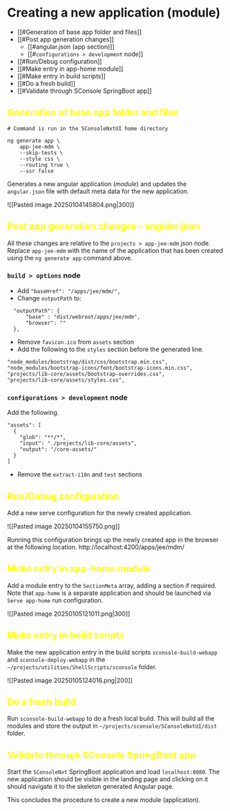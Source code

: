 # Creating a new application (module)

- [[#Generation of base app folder and files]]
- [[#Post app generation changes]]
	- [[#angular.json (app section)]]
	- [[#`configurations > development` node]]
- [[#Run/Debug configuration]]
- [[#Make entry in app-home module]]
- [[#Make entry in build scripts]]
- [[#Do a fresh build]]
- [[#Validate through SConsole SpringBoot app]]

## <font color='yellow'>Generation of base app folder and files</font>

```
# Command is run in the SConsoleNxtUI home directory

ng generate app \
	app-jee-mdm \
	--skip-tests \
	--style css \
	--routing true \
	--ssr false
```

Generates a new angular application (_module_) and updates the `angular.json` file with default meta data for the new application.

![[Pasted image 20250104145804.png|300]]

## <font color='yellow'>Post app generation changes - angular.json </font>

All these changes are relative to the `projects > app-jee-mdm` json node. Replace `app-jee-mdm` with the name of the application that has been created using the `ng generate app` command above.

### `build > options` node

* Add `"baseHref": "/apps/jee/mdm/",`
* Change `outputPath` to:
```
  "outputPath": {  
	  "base" : "dist/webroot/apps/jee/mdm",  
	  "browser": ""  
  },
```
- Remove `favicon.ico` from `assets` section
- Add the following to the `styles` section before the generated line.
```
"node_modules/bootstrap/dist/css/bootstrap.min.css",  
"node_modules/bootstrap-icons/font/bootstrap-icons.min.css",  
"projects/lib-core/assets/bootstrap-overrides.css",  
"projects/lib-core/assets/styles.css",
```

### `configurations > development` node

Add the following.

```
"assets": [  
  {  
    "glob": "**/*",  
    "input": "./projects/lib-core/assets",  
    "output": "/core-assets/"  
  }  
]
```

- Remove the `extract-i18n` and `test` sections

## <font color='yellow'>Run/Debug configuration</font>

Add a new serve configuration for the newly created application.

![[Pasted image 20250104155750.png]]

Running this configuration brings up the newly created app in the browser at the following location. http://localhost:4200/apps/jee/mdm/

## <font color='yellow'>Make entry in app-home module</font>

Add a module entry to the `SectionMeta` array, adding a section if required. Note that `app-home` is a separate application and should be launched via `Serve app-home` run configuration. 

![[Pasted image 20250105121011.png|300]]

## <font color='yellow'>Make entry in build scripts</font>

Make the new application entry in the build scripts `sconsole-build-webapp` and `sconsole-deploy-webapp` in the `~/projects/utilities/ShellScripts/sconsole` folder.

![[Pasted image 20250105124016.png|200]]

## <font color='yellow'>Do a fresh build</font>

Run `sconsole-build-webapp` to do a fresh local build. This will build all the modules and store the output in `~/projects/sconsole/SConsoleNxtUI/dist` folder.

## <font color='yellow'>Validate through SConsole SpringBoot app</font>

Start the `SConsoleNxt` SpringBoot application and load `localhost:8080`. The new application should be visible in the landing page and clicking on it should navigate it to the skeleton generated Angular page.

This concludes the procedure to create a new module (application).


